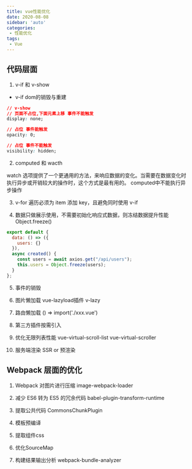 ```yaml
---
title: vue性能优化
date: 2020-08-08
sidebar: 'auto'
categories:
 - 性能优化
tags:
 - Vue
---
```


##  代码层面

1.  v-if 和 v-show
-   v-if dom的销毁与重建
```css
// v-show
// 页面不占位,下面元素上移 事件不能触发
display: none;

// 占位 事件能触发
opacity: 0;

// 占位 事件不能触发
visibility: hidden;

```

2.  computed 和 wacth

watch 选项提供了一个更通用的方法，来响应数据的变化。当需要在数据变化时执行异步或开销较大的操作时，这个方式是最有用的。
computed中不能执行异步操作

3.  v-for 遍历必须为 item 添加 key，且避免同时使用 v-if

4.  数据只做展示使用，不需要初始化响应式数据，则冻结数据提升性能 Object.freeze()

```js
export default {
  data: () => ({
    users: {}
  }),
  async created() {
    const users = await axios.get("/api/users");
    this.users = Object.freeze(users);
  }
};
```

5.  事件的销毁

6.  图片懒加载 vue-lazyload插件 v-lazy 

7.  路由懒加载 () => import('./xxx.vue')

8.  第三方插件按需引入

9.  优化无限列表性能 vue-virtual-scroll-list vue-virtual-scroller 

10. 服务端渲染 SSR or 预渲染

##  Webpack 层面的优化

1.  Webpack 对图片进行压缩  image-webpack-loader

2.  减少 ES6 转为 ES5 的冗余代码 babel-plugin-transform-runtime

3.  提取公共代码 CommonsChunkPlugin

4.  模板预编译

5.  提取组件css

6.  优化SourceMap

7.  构建结果输出分析 webpack-bundle-analyzer


